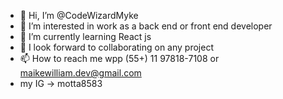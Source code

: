 - 👋 Hi, I’m @CodeWizardMyke
- 👀 I’m interested in work as a back end or front end developer
- 🌱 I’m currently learning React js
- 💞️ I look forward to collaborating on any project
- 📫 How to reach me wpp (55+) 11 97818-7108 or maikewilliam.dev@gmail.com
- my IG -> motta8583

<!---
CodeWizardMyke/CodeWizardMyke is a ✨ special ✨ repository because its `README.md` (this file) appears on your GitHub profile.
You can click the Preview link to take a look at your changes.
--->
